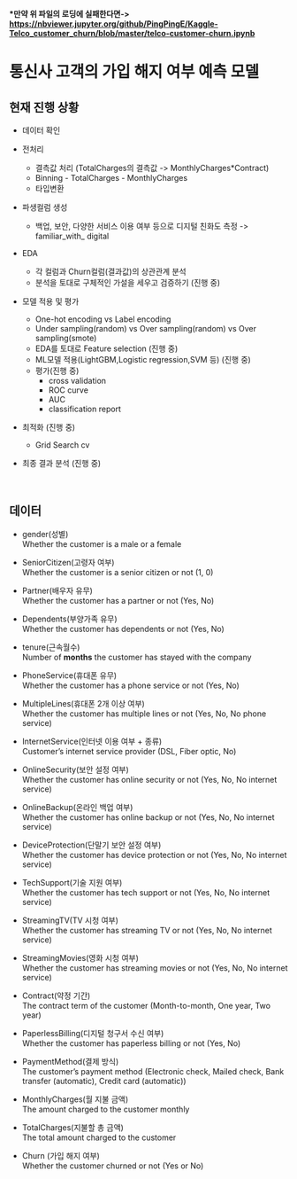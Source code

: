 <strong>*만약 위 파일의 로딩에 실패한다면-> https://nbviewer.jupyter.org/github/PingPingE/Kaggle-Telco_customer_churn/blob/master/telco-customer-churn.ipynb </strong>

# 통신사 고객의 가입 해지 여부 예측 모델

## 현재 진행 상황
- 데이터 확인
- 전처리
    - 결측값 처리 (TotalCharges의 결측값 -> MonthlyCharges*Contract)
    - Binning
            - TotalCharges
            - MonthlyCharges
    - 타입변환
    
- 파생컬럼 생성
    - 백업, 보안, 다양한 서비스 이용 여부 등으로 디지털 친화도 측정 -> familiar_with_ digital

- EDA
    - 각 컬럼과 Churn컬럼(결과값)의 상관관계 분석
    - 분석을 토대로 구체적인 가설을 세우고 검증하기 (진행 중)
    
- 모델 적용 및 평가
    - One-hot encoding vs Label encoding
    - Under sampling(random) vs Over sampling(random) vs Over sampling(smote)
    - EDA를 토대로 Feature selection (진행 중)
    - ML모델 적용(LightGBM,Logistic regression,SVM 등) (진행 중)
    - 평가(진행 중)
        - cross validation
        - ROC curve
        - AUC
        - classification report

- 최적화 (진행 중)
    - Grid Search cv

- 최종 결과 분석 (진행 중)
<br>

## 데이터
- gender(성별)<br>
    Whether the customer is a male or a female


- SeniorCitizen(고령자 여부)<br>
    Whether the customer is a senior citizen or not (1, 0)


- Partner(배우자 유무)<br>
    Whether the customer has a partner or not (Yes, No)


- Dependents(부양가족 유무)<br>
    Whether the customer has dependents or not (Yes, No)


- tenure(근속월수)<br>
    Number of <strong>months</strong> the customer has stayed with the company


- PhoneService(휴대폰 유무)<br>
    Whether the customer has a phone service or not (Yes, No)


- MultipleLines(휴대폰 2개 이상 여부)<br>
    Whether the customer has multiple lines or not (Yes, No, No phone service)


- InternetService(인터넷 이용 여부 + 종류)<br>
    Customer’s internet service provider (DSL, Fiber optic, No)


- OnlineSecurity(보안 설정 여부)<br>
    Whether the customer has online security or not (Yes, No, No internet service)
    
    
- OnlineBackup(온라인 백업 여부)<br>
    Whether the customer has online backup or not (Yes, No, No internet service)

 
- DeviceProtection(단말기 보안 설정 여부)<br>
    Whether the customer has device protection or not (Yes, No, No internet service)


- TechSupport(기술 지원 여부)<br>
    Whether the customer has tech support or not (Yes, No, No internet service)


- StreamingTV(TV 시청 여부) <br>
    Whether the customer has streaming TV or not (Yes, No, No internet service)


- StreamingMovies(영화 시청 여부) <br>
    Whether the customer has streaming movies or not (Yes, No, No internet service)


- Contract(약정 기간) <br>
    The contract term of the customer (Month-to-month, One year, Two year)


- PaperlessBilling(디지털 청구서 수신 여부) <br>
    Whether the customer has paperless billing or not (Yes, No)


- PaymentMethod(결제 방식)<br>
    The customer’s payment method (Electronic check, Mailed check, Bank transfer (automatic), Credit card (automatic))


- MonthlyCharges(월 지불 금액)  <br>
    The amount charged to the customer monthly


- TotalCharges(지불할 총 금액) <br>
    The total amount charged to the customer


- Churn (가입 해지 여부)<br>
    Whether the customer churned or not (Yes or No)
